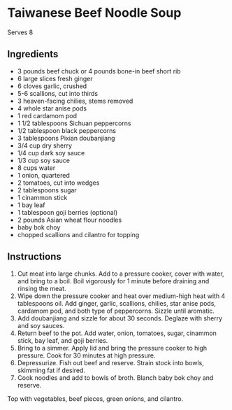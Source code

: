 # Taiwanese Beef Noodle Soup

Serves 8

## Ingredients

- 3 pounds beef chuck or 4 pounds bone-in beef short rib
- 6 large slices fresh ginger
- 6 cloves garlic, crushed
- 5-6 scallions, cut into thirds
- 3 heaven-facing chilies, stems removed
- 4 whole star anise pods
- 1 red cardamom pod
- 1 1/2 tablespoons Sichuan peppercorns
- 1/2 tablespoon black peppercorns
- 3 tablespoons Pixian doubanjiang
- 3/4 cup dry sherry
- 1/4 cup dark soy sauce
- 1/3 cup soy sauce
- 8 cups water
- 1 onion, quartered
- 2 tomatoes, cut into wedges
- 2 tablespoons sugar
- 1 cinammon stick
- 1 bay leaf
- 1 tablespoon goji berries (optional)
- 2 pounds Asian wheat flour noodles
- baby bok choy
- chopped scallions and cilantro for topping

## Instructions

1. Cut meat into large chunks. Add to a pressure cooker, cover with water, and bring to a boil. Boil vigorously for 1 minute before draining and rinsing the meat.
2. Wipe down the pressure cooker and heat over medium-high heat with 4 tablespoons oil. Add ginger, garlic, scallions, chilies, star anise pods, cardamom pod, and both type of peppercorns. Sizzle until aromatic.
3. Add doubanjiang and sizzle for about 30 seconds. Deglaze with sherry and soy sauces.
4. Return beef to the pot. Add water, onion, tomatoes, sugar, cinammon stick, bay leaf, and goji berries.
5. Bring to a simmer. Apply lid and bring the pressure cooker to high pressure. Cook for 30 minutes at high pressure.
6. Depressurize. Fish out beef and reserve. Strain stock into bowls, skimming fat if desired.
7. Cook noodles and add to bowls of broth. Blanch baby bok choy and reserve. 

Top with vegetables, beef pieces, green onions, and cilantro.
